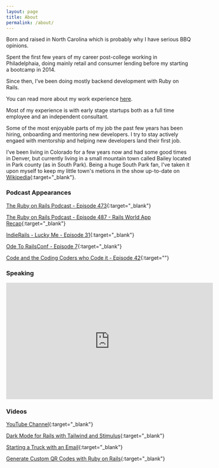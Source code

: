 ```yaml
---
layout: page
title: About
permalink: /about/
---
```

Born and raised in North Carolina which is probably why I have serious BBQ opinions.

Spent the first few years of my career post-college working in Philadelphaia, doing mainly retail and consumer lending before my starting a bootcamp in 2014.

Since then, I’ve been doing mostly backend development with Ruby on Rails.

You can read more about my work experience [here](/work).

Most of my experience is with early stage startups both as a full time employee and an independent consultant.

Some of the most enjoyable parts of my job the past few years has been hiring, onboarding and mentoring new developers.  I try to stay actively engaed with mentorship and helping new developers land their first job.

I’ve been living in Colorado for a few years now and had some good times in Denver, but currently living in a small mountain town called Bailey located in Park county (as in South Park). Being a huge South Park fan, I've taken it upon myself to keep my little town's metions in the show up-to-date on [Wikipedia](https://en.wikipedia.org/wiki/Bailey,_Colorado#In_popular_culture){:target="_blank"}.

### Podcast Appearances
[The Ruby on Rails Podcast - Episode 473](https://www.therubyonrailspodcast.com/473){:target="_blank"}

[The Ruby on Rails Podcast - Episode 487 - Rails World App Recap](https://www.therubyonrailspodcast.com/487){:target="_blank"}

[IndieRails - Lucky Me - Episode 31](https://www.indierails.com/31){:target="_blank"}

[Ode To RailsConf - Episode 7](https://www.odetorailsconf.com/2363110/episodes/15448565-cody-norman){:target="_blank"}

[Code and the Coding Coders who Code it - Episode 42](https://podcast.drbragg.dev/episodes/episode-42-cody-norman/){:target=""}

### Speaking
<iframe width="560" height="315" src="https://www.youtube.com/embed/i-RwxAVMP-k?si=82DMLkcxEThrOMJV" title="YouTube video player" frameborder="0" allow="accelerometer; autoplay; clipboard-write; encrypted-media; gyroscope; picture-in-picture; web-share" referrerpolicy="strict-origin-when-cross-origin" allowfullscreen></iframe>

### Videos
[YouTube Channel](https://youtube.com/@coloradocodes?si=rViwMcfn8oGVY-q2){:target="_blank"}

[Dark Mode for Rails with Tailwind and Stimulus](https://youtu.be/gLpBdBvXcPg?si=W87dxILAriMACFB_){:target="_blank"}

[Starting a Truck with an Email](https://youtu.be/xC-V_aBjmnw?si=uogljJ2w8eLQew8X){:target="_blank"}

[Generate Custom QR Codes with Ruby on Rails](https://youtu.be/i9EcMnrXuq8?si=s2xU1ZuINpnryyr_){:target="_blank"}

<!-- In my free time I like to fly fish, work on perfecting my Carolina Style BBQ and and hunt hard to find whiskey. -->

<!-- If you want to know anything else, just ask! -->
<script async data-uid="24351f7dcb" src="https://codynorman.ck.page/24351f7dcb/index.js"></script>
